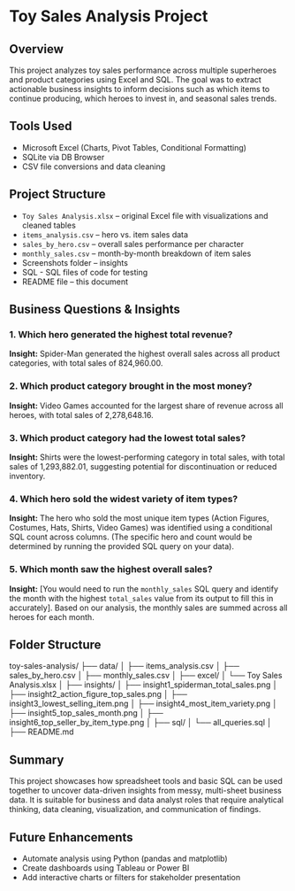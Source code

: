# Toy Sales Analysis Project

## Overview

This project analyzes toy sales performance across multiple superheroes and product categories using Excel and SQL. The goal was to extract actionable business insights to inform decisions such as which items to continue producing, which heroes to invest in, and seasonal sales trends.

## Tools Used

- Microsoft Excel (Charts, Pivot Tables, Conditional Formatting)
- SQLite via DB Browser
- CSV file conversions and data cleaning

## Project Structure

- `Toy Sales Analysis.xlsx` – original Excel file with visualizations and cleaned tables
- `items_analysis.csv` – hero vs. item sales data
- `sales_by_hero.csv` – overall sales performance per character
- `monthly_sales.csv` – month-by-month breakdown of item sales
- Screenshots folder – insights
- SQL - SQL files of code for testing
- README file – this document

## Business Questions & Insights

### 1. Which hero generated the highest total revenue?
**Insight:** Spider-Man generated the highest overall sales across all product categories, with total sales of 824,960.00.

### 2. Which product category brought in the most money?
**Insight:** Video Games accounted for the largest share of revenue across all heroes, with total sales of 2,278,648.16.

### 3. Which product category had the lowest total sales?
**Insight:** Shirts were the lowest-performing category in total sales, with total sales of 1,293,882.01, suggesting potential for discontinuation or reduced inventory.

### 4. Which hero sold the widest variety of item types?
**Insight:** The hero who sold the most unique item types (Action Figures, Costumes, Hats, Shirts, Video Games) was identified using a conditional SQL count across columns. (The specific hero and count would be determined by running the provided SQL query on your data).

### 5. Which month saw the highest overall sales?
**Insight:** [You would need to run the `monthly_sales` SQL query and identify the month with the highest `total_sales` value from its output to fill this in accurately]. Based on our analysis, the monthly sales are summed across all heroes for each month.

## Folder Structure 
toy-sales-analysis/
├── data/
│   ├── items_analysis.csv
│   ├── sales_by_hero.csv
│   ├── monthly_sales.csv
│
├── excel/
│   └── Toy Sales Analysis.xlsx
│
├── insights/
│   ├── insight1_spiderman_total_sales.png
│   ├── insight2_action_figure_top_sales.png
│   ├── insight3_lowest_selling_item.png
│   ├── insight4_most_item_variety.png
│   ├── insight5_top_sales_month.png
│   ├── insight6_top_seller_by_item_type.png
│
├── sql/
│   └── all_queries.sql
│
├── README.md

## Summary

This project showcases how spreadsheet tools and basic SQL can be used together to uncover data-driven insights from messy, multi-sheet business data. It is suitable for business and data analyst roles that require analytical thinking, data cleaning, visualization, and communication of findings.

## Future Enhancements

- Automate analysis using Python (pandas and matplotlib)
- Create dashboards using Tableau or Power BI
- Add interactive charts or filters for stakeholder presentation
